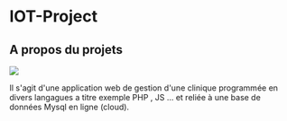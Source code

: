 # IOT-Project
## A propos du projets

<div id="about-the-project"></div>
<img src="./Pictures/1.png">

Il s'agit d'une application web de gestion d'une clinique programmée en divers langagues a titre exemple PHP , JS ... et reliée à une base de données Mysql en ligne (cloud).
